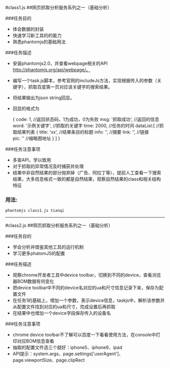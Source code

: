 #class1.js
##网页抓取分析服务系列之一（基础分析）


###任务目的
* 体会数据的封装
* 快速学习新工具的的能力
* 熟悉phantomjs的基础用法


###任务描述
* 安装phantomjs2.0，并查看webpage相关的API http://phantomjs.org/api/webpage/。
* 编写一个task.js脚本，参考官网的includeJs方法，实现根据传入的参数（关键字），抓取百度第一页对应该关键字的搜索结果。
* 将结果输出为json string回显。
* 回显的格式为


	{
		code: 1, //返回状态码，1为成功，0为失败
		msg: '抓取成功', //返回的信息
		word: '示例关键字', //抓取的关键字
		time: 2000, //任务的时间
		dataList:[	//抓取结果列表
			{
				title: 'xx',  //结果条目的标题
				info: ‘’, //摘要
				link: ‘’, //链接			
				pic: '' //缩略图地址
				}
		]
	}
	

###任务注意事项
* 多查API，学以致用
* 对于抓取的异常情况及时捕获并处理
* 结果中非自然结果的部分抛弃掉（广告、阿拉丁等），提前人工查看一下搜索结果，大多信息格式一致的都是自然结果，观察自然结果的class和相关结构特征

### 用法:
	phantomjs class1.js tianqi
---
#class2.js
##网页抓取分析服务系列之一（基础分析）


###任务目的
* 学会分析并借鉴其他工具的运行机制
* 学习更多phatomJS的配置


###任务描述
* 观察chrome开发者工具中device toolbar，切换到不同的device，查看浏览器BOM数据有何变化
* 把device toolbar中不同的device名对应的ua和尺寸信息记录下来，保存为配置文件
* 在任务1的基础上，增加一个参数，表示device信息，taskjs中，解析该参数并从配置文件找到对应的ua和尺寸，完成设置后再抓取
* 在结果中也增加一个device字段保存传入的设备名


###任务注意事项
* chrome device toolbar不了解可以百度一下看看使用方法，在console中打印对应BOM信息查看
* 抽取的配置文件选三个就好：iphone5、iphone6、ipad
* API提示：system.args、page.settings['userAgent']、page.viewportSize、page.clipRect